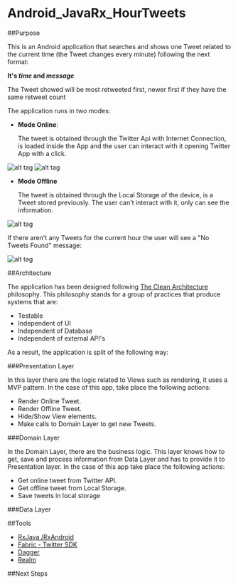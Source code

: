 # Android_JavaRx_HourTweets

##Purpose

This is an Android application that searches and shows one Tweet related to the current time (the Tweet changes every minute) following the next format:

  **It's _time_ and _message_**
  
The Tweet showed will be most retweeted first, newer first if they have the same retweet count
  
The application runs in two modes:

  - **Mode Online**:
  
    The tweet is obtained through the Twitter Api with Internet Connection, is loaded inside the App and the user can interact with it opening Twitter App with a click.
  
  ![alt tag](http://52.11.144.116/images/tweet_loading.png)
  ![alt tag](http://52.11.144.116/images/tweet_online.png)
  
  - **Mode Offline**
  
    The tweet is obtained through the Local Storage of the device, is a Tweet stored previously. The user can't interact with it, only can see the information.

  ![alt tag](http://52.11.144.116/images/tweet_offline.png)

If there aren't any Tweets for the current hour the user will see a "No Tweets Found" message:

  ![alt tag](http://52.11.144.116/images/tweet_notfound.png)


  


##Architecture

The application has been designed following [The Clean Architecture](https://github.com/android10/Android-CleanArchitecture) philosophy. This philosophy stands for a group of practices that produce systems that are:

- Testable
- Independent of UI
- Independent of Database
- Independent of external API's

As a result, the application is split of the following way:

###Presentation Layer

In this layer there are the logic related to Views such as rendering, it uses a MVP pattern. In the case of this app, take place the following actions:
- Render Online Tweet.
- Render Offline Tweet.
- Hide/Show View elements.
- Make calls to Domain Layer to get new Tweets.

###Domain Layer

In the Domain Layer, there are the business logic. This layer knows how to get, save and process information from Data Layer and has to provide it to Presentation layer. In the case of this app take place the following actions:

- Get online tweet from Twitter API.
- Get offline tweet from Local Storage.
- Save tweets in local storage

###Data Layer

##Tools
 - [RxJava /RxAndroid](https://github.com/ReactiveX/RxAndroid) 
 - [Fabric - Twitter SDK](https://fabric.io/kits/android/twitterkit/summary)
 - [Dagger](http://square.github.io/dagger/)
 - [Realm](https://realm.io/)

##Next Steps
